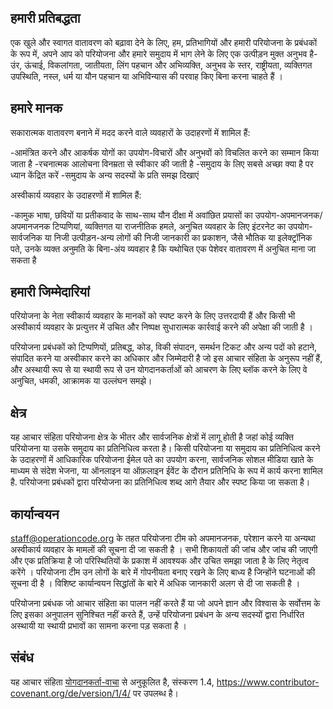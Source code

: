 ## हमारी प्रतिबद्धता

एक खुले और स्वागत वातावरण को बढ़ावा देने के लिए, हम, प्रतिभागियों और हमारी परियोजना के प्रबंधकों के रूप में, अपने आप को परियोजना और हमारे समुदाय में भाग लेने के लिए एक उत्पीड़न मुक्त अनुभव है-उंर, ऊंचाई, विकलांगता, जातीयता, लिंग पहचान और अभिव्यक्ति, अनुभव के स्तर, राष्ट्रीयता, व्यक्तिगत उपस्थिति, नस्ल, धर्म या यौन पहचान या अभिविन्यास की परवाह किए बिना करना चाहते हैं ।

## हमारे मानक

सकारात्मक वातावरण बनाने में मदद करने वाले व्यवहारों के उदाहरणों में शामिल हैं:

-आमंत्रित करने और आकर्षक योगों का उपयोग-विचारों और अनुभवों को विचलित करने का सम्मान किया जाता है -रचनात्मक आलोचना विनम्रता से स्वीकार की जाती है -समुदाय के लिए सबसे अच्छा क्या है पर ध्यान केंद्रित करें -समुदाय के अन्य सदस्यों के प्रति समझ दिखाएं

अस्वीकार्य व्यवहार के उदाहरणों में शामिल हैं:

-कामुक भाषा, छवियों या प्रतीकवाद के साथ-साथ यौन दीक्षा में अवांछित प्रयासों का उपयोग-अपमानजनक/अपमानजनक टिप्पणियां, व्यक्तिगत या राजनीतिक हमले, अनुचित व्यवहार के लिए इंटरनेट का उपयोग-सार्वजनिक या निजी उत्पीड़न-अन्य लोगों की निजी जानकारी का प्रकाशन, जैसे भौतिक या इलेक्ट्रॉनिक पते, उनके व्यक्त अनुमति के बिना-अंय व्यवहार है कि यथोचित एक पेशेवर वातावरण में अनुचित माना जा सकता है

## हमारी जिम्मेदारियां

परियोजना के नेता स्वीकार्य व्यवहार के मानकों को स्पष्ट करने के लिए उत्तरदायी हैं और किसी भी अस्वीकार्य व्यवहार के प्रत्युत्तर में उचित और निष्पक्ष सुधारात्मक कार्रवाई करने की अपेक्षा की जाती है ।

परियोजना प्रबंधकों को टिप्पणियों, प्रतिबद्ध, कोड, विकी संपादन, समर्थन टिकट और अन्य पदों को हटाने, संपादित करने या अस्वीकार करने का अधिकार और जिम्मेदारी है जो इस आचार संहिता के अनुरूप नहीं हैं, और अस्थायी रूप से या स्थायी रूप से उन योगदानकर्ताओं को आचरण के लिए ब्लॉक करने के लिए वे अनुचित, धमकी, आक्रामक या उल्लंघन समझे।

## क्षेत्र

यह आचार संहिता परियोजना क्षेत्र के भीतर और सार्वजनिक क्षेत्रों में लागू होती है जहां कोई व्यक्ति परियोजना या उसके समुदाय का प्रतिनिधित्व करता है। किसी परियोजना या समुदाय का प्रतिनिधित्व करने के उदाहरणों में आधिकारिक परियोजना ईमेल पते का उपयोग करना, सार्वजनिक सोशल मीडिया खाते के माध्यम से संदेश भेजना, या ऑनलाइन या ऑफ़लाइन ईवेंट के दौरान प्रतिनिधि के रूप में कार्य करना शामिल है. परियोजना प्रबंधकों द्वारा परियोजना का प्रतिनिधित्व शब्द आगे तैयार और स्पष्ट किया जा सकता है।

## कार्यान्वयन

[staff@operationcode.org](staff@operationcode.org) के तहत परियोजना टीम को अपमानजनक, परेशान करने या अन्यथा अस्वीकार्य व्यवहार के मामलों की सूचना दी जा सकती है । सभी शिकायतों की जांच और जांच की जाएगी और एक प्रतिक्रिया है जो परिस्थितियों के प्रकाश में आवश्यक और उचित समझा जाता है के लिए नेतृत्व करेंगे । परियोजना टीम उन लोगों के बारे में गोपनीयता बनाए रखने के लिए बाध्य है जिन्होंने घटनाओं की सूचना दी है । विशिष्ट कार्यान्वयन सिद्धांतों के बारे में अधिक जानकारी अलग से दी जा सकती है ।

परियोजना प्रबंधक जो आचार संहिता का पालन नहीं करते हैं या जो अपने ज्ञान और विश्वास के सर्वोत्तम के लिए इसका अनुपालन सुनिश्चित नहीं करते हैं, उन्हें परियोजना प्रबंधन के अन्य सदस्यों द्वारा निर्धारित अस्थायी या स्थायी प्रभावों का सामना करना पड़ सकता है ।

## संबंध

यह आचार संहिता [योगदानकर्ता-वाचा](https://contributor-covenant.org) से अनुकूलित है, संस्करण 1.4, https://www.contributor-covenant.org/de/version/1/4/ पर उपलब्ध है।
